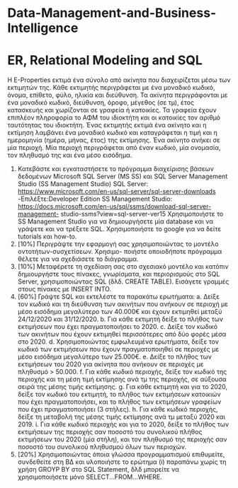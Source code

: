 # Data-Management-and-Business-Intelligence

# ER, Relational Modeling and SQL

Η E-Properties εκτιμά ένα σύνολο από ακίνητα που διαχειρίζεται μέσω των εκτιμητών της. Κάθε εκτιμητής
περιγράφεται με ένα μοναδικό κωδικό, όνομα, επίθετο, φύλο, ηλικία και διεύθυνση. Τα ακίνητα περιγράφονται
με ένα μοναδικό κωδικό, διεύθυνση, όροφο, μέγεθος (σε τμ), έτος κατασκευής και χωρίζονται σε γραφεία ή
κατοικίες. Τα γραφεία έχουν επιπλέον πληροφορία το ΑΦΜ του ιδιοκτήτη και οι κατοικίες τον αριθμό
ταυτότητας του ιδιοκτήτη. Ένας εκτιμητής εκτιμά ένα ακίνητο και η εκτίμηση λαμβάνει ένα μοναδικό κωδικό
και καταγράφεται η τιμή και η ημερομηνία (ημέρα, μήνας, έτος) της εκτίμησης. Ένα ακίνητο ανήκει σε μία
περιοχή. Μία περιοχή περιγράφεται από έναν κωδικό, μία ονομασία, τον πληθυσμό της και ένα μέσο εισόδημα.
1) Κατεβάστε και εγκαταστήσετε το πρόγραμμα διαχείρισης βάσεων δεδομένων Microsoft SQL Server (MS SS)
και SQL Server Management Studio (SS Management Studio)
SQL Server: https://www.microsoft.com/en-us/sql-server/sql-server-downloads -Επιλέξτε:Developer Edition
SS Management Studio: https://docs.microsoft.com/en-us/sql/ssms/download-sql-server-management-
studio-ssms?view=sql-server-ver15
Χρησιμοποιήστε το SS Management Studio για να δημιουργήσετε μία database και να γράψετε και να τρέξετε
SQL. Χρησιμοποιήστε το google για να δείτε tutorials και how-to.
2) [10%] Περιγράψτε την εφαρμογή σας χρησιμοποιώντας το μοντέλο οντοτήτων-συσχετίσεων. Χρησιμο-
ποιήστε οποιοδήποτε πρόγραμμα θέλετε για να σχεδιάσετε το διάγραμμα.
3) [10%] Μεταφέρετε τη σχεδίαση σας στο σχεσιακό μοντέλο και κατόπιν δημιουργήστε τους πίνακες,
γνωρίσματα, και περιορισμούς στο SQL Server, χρησιμοποιώντας SQL (δλδ. CREATE TABLE). Εισάγετε
γραμμές στους πίνακες με INSERT INTO.
4) [60%] Γράψτε SQL και εκτελέστε τα παρακάτω ερωτήματα:
a. Δείξε τον κωδικό και τη διεύθυνση των ακινήτων που ανήκουν σε περιοχή με μέσο εισόδημα μεγαλύτερο
των 40.000€ και έχουν εκτιμηθεί μεταξύ 24/12/2020 και 31/12/2020.
b. Για κάθε εκτιμητή δείξε το πλήθος των εκτιμήσεων που έχει πραγματοποιήσει το 2020.
c. Δείξε τον κωδικό των ακινήτων που έχουν εκτιμηθεί περισσότερες από δύο φορές μέσα στο 2020.
d. Χρησιμοποιώντας εμφωλευμένα ερωτήματα, δείξε τον κωδικό των εκτιμήσεων που έχουν πραγματοποιηθεί
σε περιοχές με μέσο εισόδημα μεγαλύτερο των 25.000€.
e. Δείξε το πλήθος των εκτιμήσεων του 2020 για ακίνητα που ανήκουν σε περιοχές με πληθυσμό > 50.000.
f. Για κάθε κωδικό περιοχής, δείξε τον κωδικό της περιοχής και τη μέση τιμή εκτίμησης ανά τμ της περιοχής,
σε αύξουσα σειρά της μέσης τιμής εκτίμησης.
g. Για κάθε εκτιμητή και για το 2020, δείξε τον κωδικό του εκτιμητή, το πλήθος των εκτιμήσεων κατοικιών
που έχει πραγματοποιήσει, και το πλήθος των εκτιμήσεων γραφείων που έχει πραγματοποιήσει (3 στήλες).
h. Για κάθε κωδικό περιοχής, δείξε τη μεταβολή της μέσης τιμής εκτίμησης ανά τμ μεταξύ 2020 και 2019.
i. Για κάθε κωδικό περιοχής και για το 2020, δείξε το πλήθος των εκτιμήσεων της περιοχής σαν ποσοστό του
συνολικού πλήθος εκτιμήσεων του 2020 (μία στήλη), και τον πληθυσμό της περιοχής σαν ποσοστό του
συνολικού πληθυσμού όλων των περιοχών.
5) [20%] Χρησιμοποιώντας όποια γλώσσα προγραμματισμού επιθυμείτε, συνδεθείτε στη ΒΔ και υλοποιήστε το
ερώτημα (i) παραπάνω χωρίς τη χρήση GROYP BY στο SQL Statement, δλδ μπορείτε να χρησιμοποιήσετε μόνο
SELECT...FROM...WHERE.
